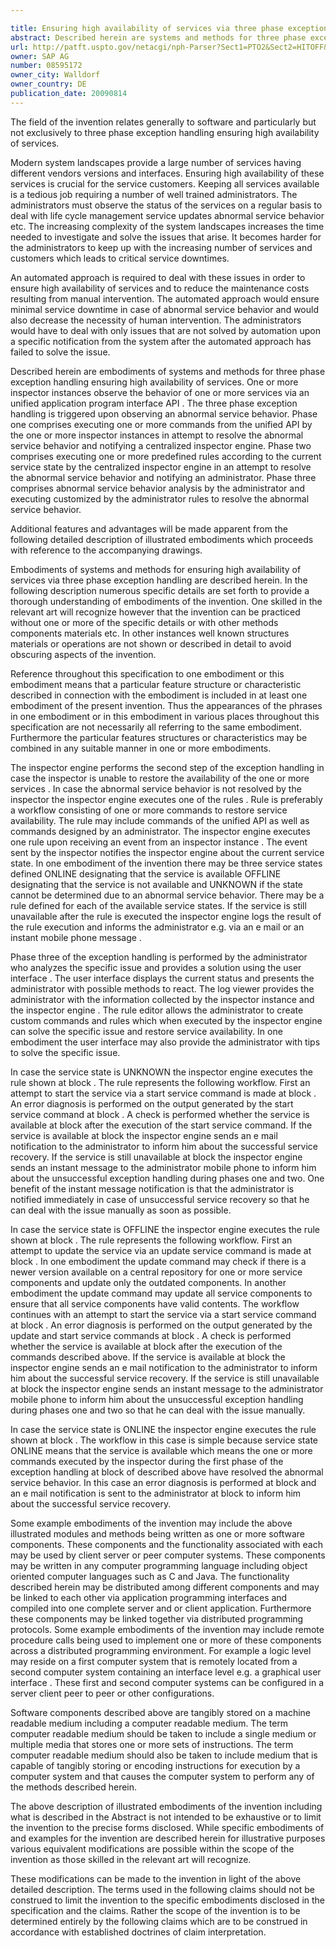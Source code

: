 ```yaml
---

title: Ensuring high availability of services via three phase exception handling
abstract: Described herein are systems and methods for three phase exception handling ensuring high availability of services. Via unified application program interface (API), one or more inspector instances are observing the behavior one or more services. The three phase exception handling is triggered upon observing an abnormal service behavior. Phase one comprises executing one or more commands from the unified API by the one or more inspector instances in attempt to resolve the abnormal service behavior and notifying a centralized inspector engine. Phase two comprises executing one or more predefined rules according to the current service state by the centralized inspector engine in attempt to resolve the abnormal service behavior and notifying an administrator. Phase three comprises abnormal service behavior analysis by the administrator and executing customized by the administrator rules to resolve the abnormal service behavior.
url: http://patft.uspto.gov/netacgi/nph-Parser?Sect1=PTO2&Sect2=HITOFF&p=1&u=%2Fnetahtml%2FPTO%2Fsearch-adv.htm&r=1&f=G&l=50&d=PALL&S1=08595172&OS=08595172&RS=08595172
owner: SAP AG
number: 08595172
owner_city: Walldorf
owner_country: DE
publication_date: 20090814
---
```

The field of the invention relates generally to software and particularly but not exclusively to three phase exception handling ensuring high availability of services.

Modern system landscapes provide a large number of services having different vendors versions and interfaces. Ensuring high availability of these services is crucial for the service customers. Keeping all services available is a tedious job requiring a number of well trained administrators. The administrators must observe the status of the services on a regular basis to deal with life cycle management service updates abnormal service behavior etc. The increasing complexity of the system landscapes increases the time needed to investigate and solve the issues that arise. It becomes harder for the administrators to keep up with the increasing number of services and customers which leads to critical service downtimes.

An automated approach is required to deal with these issues in order to ensure high availability of services and to reduce the maintenance costs resulting from manual intervention. The automated approach would ensure minimal service downtime in case of abnormal service behavior and would also decrease the necessity of human intervention. The administrators would have to deal with only issues that are not solved by automation upon a specific notification from the system after the automated approach has failed to solve the issue.

Described herein are embodiments of systems and methods for three phase exception handling ensuring high availability of services. One or more inspector instances observe the behavior of one or more services via an unified application program interface API . The three phase exception handling is triggered upon observing an abnormal service behavior. Phase one comprises executing one or more commands from the unified API by the one or more inspector instances in attempt to resolve the abnormal service behavior and notifying a centralized inspector engine. Phase two comprises executing one or more predefined rules according to the current service state by the centralized inspector engine in an attempt to resolve the abnormal service behavior and notifying an administrator. Phase three comprises abnormal service behavior analysis by the administrator and executing customized by the administrator rules to resolve the abnormal service behavior.

Additional features and advantages will be made apparent from the following detailed description of illustrated embodiments which proceeds with reference to the accompanying drawings.

Embodiments of systems and methods for ensuring high availability of services via three phase exception handling are described herein. In the following description numerous specific details are set forth to provide a thorough understanding of embodiments of the invention. One skilled in the relevant art will recognize however that the invention can be practiced without one or more of the specific details or with other methods components materials etc. In other instances well known structures materials or operations are not shown or described in detail to avoid obscuring aspects of the invention.

Reference throughout this specification to one embodiment or this embodiment means that a particular feature structure or characteristic described in connection with the embodiment is included in at least one embodiment of the present invention. Thus the appearances of the phrases in one embodiment or in this embodiment in various places throughout this specification are not necessarily all referring to the same embodiment. Furthermore the particular features structures or characteristics may be combined in any suitable manner in one or more embodiments.

The inspector engine performs the second step of the exception handling in case the inspector is unable to restore the availability of the one or more services . In case the abnormal service behavior is not resolved by the inspector the inspector engine executes one of the rules . Rule is preferably a workflow consisting of one or more commands to restore service availability. The rule may include commands of the unified API as well as commands designed by an administrator. The inspector engine executes one rule upon receiving an event from an inspector instance . The event sent by the inspector notifies the inspector engine about the current service state. In one embodiment of the invention there may be three service states defined ONLINE designating that the service is available OFFLINE designating that the service is not available and UNKNOWN if the state cannot be determined due to an abnormal service behavior. There may be a rule defined for each of the available service states. If the service is still unavailable after the rule is executed the inspector engine logs the result of the rule execution and informs the administrator e.g. via an e mail or an instant mobile phone message .

Phase three of the exception handling is performed by the administrator who analyzes the specific issue and provides a solution using the user interface . The user interface displays the current status and presents the administrator with possible methods to react. The log viewer provides the administrator with the information collected by the inspector instance and the inspector engine . The rule editor allows the administrator to create custom commands and rules which when executed by the inspector engine can solve the specific issue and restore service availability. In one embodiment the user interface may also provide the administrator with tips to solve the specific issue.

In case the service state is UNKNOWN the inspector engine executes the rule shown at block . The rule represents the following workflow. First an attempt to start the service via a start service command is made at block . An error diagnosis is performed on the output generated by the start service command at block . A check is performed whether the service is available at block after the execution of the start service command. If the service is available at block the inspector engine sends an e mail notification to the administrator to inform him about the successful service recovery. If the service is still unavailable at block the inspector engine sends an instant message to the administrator mobile phone to inform him about the unsuccessful exception handling during phases one and two. One benefit of the instant message notification is that the administrator is notified immediately in case of unsuccessful service recovery so that he can deal with the issue manually as soon as possible.

In case the service state is OFFLINE the inspector engine executes the rule shown at block . The rule represents the following workflow. First an attempt to update the service via an update service command is made at block . In one embodiment the update command may check if there is a newer version available on a central repository for one or more service components and update only the outdated components. In another embodiment the update command may update all service components to ensure that all service components have valid contents. The workflow continues with an attempt to start the service via a start service command at block . An error diagnosis is performed on the output generated by the update and start service commands at block . A check is performed whether the service is available at block after the execution of the commands described above. If the service is available at block the inspector engine sends an e mail notification to the administrator to inform him about the successful service recovery. If the service is still unavailable at block the inspector engine sends an instant message to the administrator mobile phone to inform him about the unsuccessful exception handling during phases one and two so that he can deal with the issue manually.

In case the service state is ONLINE the inspector engine executes the rule shown at block . The workflow in this case is simple because service state ONLINE means that the service is available which means the one or more commands executed by the inspector during the first phase of the exception handling at block of described above have resolved the abnormal service behavior. In this case an error diagnosis is performed at block and an e mail notification is sent to the administrator at block to inform him about the successful service recovery.

Some example embodiments of the invention may include the above illustrated modules and methods being written as one or more software components. These components and the functionality associated with each may be used by client server or peer computer systems. These components may be written in any computer programming language including object oriented computer languages such as C and Java. The functionality described herein may be distributed among different components and may be linked to each other via application programming interfaces and compiled into one complete server and or client application. Furthermore these components may be linked together via distributed programming protocols. Some example embodiments of the invention may include remote procedure calls being used to implement one or more of these components across a distributed programming environment. For example a logic level may reside on a first computer system that is remotely located from a second computer system containing an interface level e.g. a graphical user interface . These first and second computer systems can be configured in a server client peer to peer or other configurations.

Software components described above are tangibly stored on a machine readable medium including a computer readable medium. The term computer readable medium should be taken to include a single medium or multiple media that stores one or more sets of instructions. The term computer readable medium should also be taken to include medium that is capable of tangibly storing or encoding instructions for execution by a computer system and that causes the computer system to perform any of the methods described herein.

The above description of illustrated embodiments of the invention including what is described in the Abstract is not intended to be exhaustive or to limit the invention to the precise forms disclosed. While specific embodiments of and examples for the invention are described herein for illustrative purposes various equivalent modifications are possible within the scope of the invention as those skilled in the relevant art will recognize.

These modifications can be made to the invention in light of the above detailed description. The terms used in the following claims should not be construed to limit the invention to the specific embodiments disclosed in the specification and the claims. Rather the scope of the invention is to be determined entirely by the following claims which are to be construed in accordance with established doctrines of claim interpretation.

